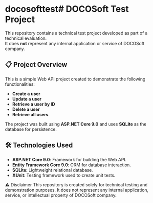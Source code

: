 # docosofttest# DOCOSoft Test Project

This repository contains a technical test project developed as part of a technical evaluation.  
It does **not** represent any internal application or service of DOCOSoft company.

## 📋 Project Overview

This is a simple Web API project created to demonstrate the following functionalities:

- **Create a user**  
- **Update a user**  
- **Retrieve a user by ID**  
- **Delete a user**  
- **Retrieve all users**  

The project was built using **ASP.NET Core 9.0** and uses **SQLite** as the database for persistence.  

## 🛠️ Technologies Used

- **ASP.NET Core 9.0**: Framework for building the Web API.  
- **Entity Framework Core 9.0**: ORM for database interaction.  
- **SQLite**: Lightweight relational database.  
- **XUnit**: Testing framework used to create unit tests.  

⚠️ Disclaimer
This repository is created solely for technical testing and demonstration purposes.
It does not represent any internal application, service, or intellectual property of DOCOSoft company.